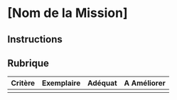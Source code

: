 # [Nom de la Mission]

## Instructions

## Rubrique

| Critère | Exemplaire | Adéquat | A Améliorer |
| ------- | ---------- | ------- | ----------- |
|         |            |         |             |